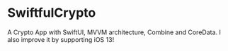 # SwiftfulCrypto
A Crypto App with SwiftUI, MVVM architecture, Combine and CoreData. I also improve it by supporting iOS 13!
